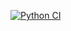 [![Python CI](https://github.com/carlosjesuscaro/training_lc_datastructs/actions/workflows/workflow.yml/badge.svg)](https://github.com/carlosjesuscaro/training_lc_datastructs/actions/workflows/workflow.yml)